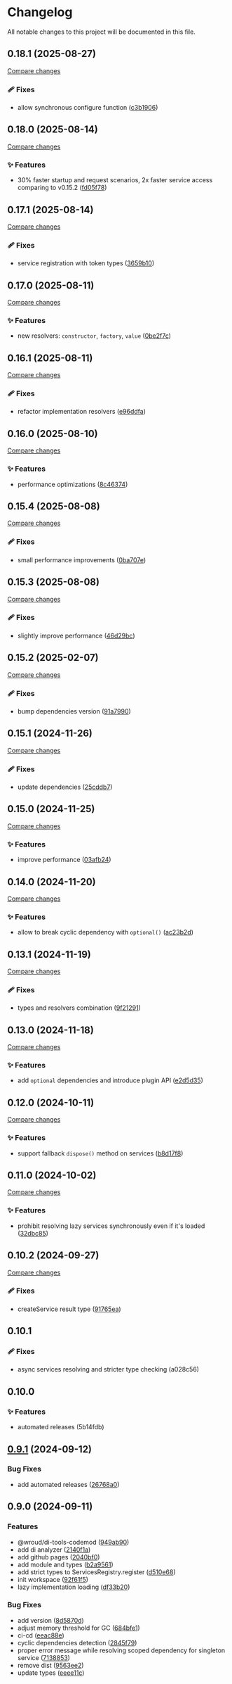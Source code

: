 <!-- header -->
# Changelog

All notable changes to this project will be documented in this file.

<!-- version:0.18.1 -->
## 0.18.1 (2025-08-27)

[Compare changes](https://github.com/Wroud/foundation/compare/di-v0.18.0...di-v0.18.1)

<!-- changelog -->
### 🩹 Fixes

- allow synchronous configure function ([c3b1906](https://github.com/Wroud/foundation/commit/c3b1906))

<!-- version:0.18.0 -->
## 0.18.0 (2025-08-14)

[Compare changes](https://github.com/Wroud/foundation/compare/di-v0.17.1...di-v0.18.0)

<!-- changelog -->
### ✨ Features

- 30% faster startup and request scenarios, 2x faster service access comparing to v0.15.2 ([fd05f78](https://github.com/Wroud/foundation/commit/fd05f78))

<!-- version:0.17.1 -->
## 0.17.1 (2025-08-14)

[Compare changes](https://github.com/Wroud/foundation/compare/di-v0.17.0...di-v0.17.1)

<!-- changelog -->
### 🩹 Fixes

- service registration with token types ([3659b10](https://github.com/Wroud/foundation/commit/3659b10))

<!-- version:0.17.0 -->
## 0.17.0 (2025-08-11)

[Compare changes](https://github.com/Wroud/foundation/compare/di-v0.16.1...di-v0.17.0)

<!-- changelog -->
### ✨ Features

- new resolvers: `constructor`, `factory`, `value` ([0be2f7c](https://github.com/Wroud/foundation/commit/0be2f7c))

<!-- version:0.16.1 -->
## 0.16.1 (2025-08-11)

[Compare changes](https://github.com/Wroud/foundation/compare/di-v0.16.0...di-v0.16.1)

<!-- changelog -->
### 🩹 Fixes

- refactor implementation resolvers ([e96ddfa](https://github.com/Wroud/foundation/commit/e96ddfa))

<!-- version:0.16.0 -->
## 0.16.0 (2025-08-10)

[Compare changes](https://github.com/Wroud/foundation/compare/di-v0.15.4...di-v0.16.0)

<!-- changelog -->
### ✨ Features

- performance optimizations ([8c46374](https://github.com/Wroud/foundation/commit/8c46374))

<!-- version:0.15.4 -->
## 0.15.4 (2025-08-08)

[Compare changes](https://github.com/Wroud/foundation/compare/di-v0.15.3...di-v0.15.4)

<!-- changelog -->
### 🩹 Fixes

- small performance improvements ([0ba707e](https://github.com/Wroud/foundation/commit/0ba707e))

<!-- version:0.15.3 -->
## 0.15.3 (2025-08-08)

[Compare changes](https://github.com/Wroud/foundation/compare/di-v0.15.2...di-v0.15.3)

<!-- changelog -->
### 🩹 Fixes

- slightly improve performance ([46d29bc](https://github.com/Wroud/foundation/commit/46d29bc))

<!-- version:0.15.2 -->
## 0.15.2 (2025-02-07)

[Compare changes](https://github.com/Wroud/foundation/compare/di-v0.15.1...di-v0.15.2)

<!-- changelog -->
### 🩹 Fixes

- bump dependencies version ([91a7990](https://github.com/Wroud/foundation/commit/91a7990))

<!-- version:0.15.1 -->
## 0.15.1 (2024-11-26)

[Compare changes](https://github.com/Wroud/foundation/compare/di-v0.15.0...di-v0.15.1)

<!-- changelog -->
### 🩹 Fixes

- update dependencies ([25cddb7](https://github.com/Wroud/foundation/commit/25cddb7))

<!-- version:0.15.0 -->
## 0.15.0 (2024-11-25)

[Compare changes](https://github.com/Wroud/foundation/compare/di-v0.14.0...di-v0.15.0)

<!-- changelog -->
### ✨ Features

- improve performance ([03afb24](https://github.com/Wroud/foundation/commit/03afb24))

<!-- version:0.14.0 -->
## 0.14.0 (2024-11-20)

[Compare changes](https://github.com/Wroud/foundation/compare/di-v0.13.1...di-v0.14.0)

<!-- changelog -->
### ✨ Features

- allow to break cyclic dependency with `optional()` ([ac23b2d](https://github.com/Wroud/foundation/commit/ac23b2d))

<!-- version:0.13.1 -->
## 0.13.1 (2024-11-19)

[Compare changes](https://github.com/Wroud/foundation/compare/di-v0.13.0...di-v0.13.1)

<!-- changelog -->
### 🩹 Fixes

- types and resolvers combination ([9f21291](https://github.com/Wroud/foundation/commit/9f21291))

<!-- version:0.13.0 -->
## 0.13.0 (2024-11-18)

[Compare changes](https://github.com/Wroud/foundation/compare/di-v0.12.0...di-v0.13.0)

<!-- changelog -->
### ✨ Features

- add `optional` dependencies and introduce plugin API ([e2d5d35](https://github.com/Wroud/foundation/commit/e2d5d35))

<!-- version:0.12.0 -->
## 0.12.0 (2024-10-11)

[Compare changes](https://github.com/Wroud/foundation/compare/di-v0.11.0...di-v0.12.0)

<!-- changelog -->
### ✨ Features

- support fallback `dispose()` method on services ([b8d17f8](https://github.com/Wroud/foundation/commit/b8d17f8))

<!-- version:0.11.0 -->
## 0.11.0 (2024-10-02)

[Compare changes](https://github.com/Wroud/foundation/compare/di-v0.10.2...di-v0.11.0)

<!-- changelog -->
### ✨ Features

- prohibit resolving lazy services synchronously even if it's loaded ([32dbc85](https://github.com/Wroud/foundation/commit/32dbc85))

<!-- version:0.10.2 -->
## 0.10.2 (2024-09-27)

[Compare changes](https://github.com/Wroud/foundation/compare/di-v0.10.1...di-v0.10.2)

<!-- changelog -->
### 🩹 Fixes

- createService result type ([91765ea](https://github.com/Wroud/foundation/commit/91765ea))

<!-- version:0.10.1 -->
## 0.10.1

### 🩹 Fixes

- async services resolving and stricter type checking (a028c56)

<!-- version:0.10.0 -->
## 0.10.0

### ✨ Features

- automated releases (5b14fdb)

## [0.9.1](https://github.com/Wroud/foundation/compare/di-v0.9.0...di-v0.9.1) (2024-09-12)

### Bug Fixes

* add automated releases ([26768a0](https://github.com/Wroud/foundation/commit/26768a060e134aedf6a7142f00683989936bddb0))
## 0.9.0 (2024-09-11)

### Features

- @wroud/di-tools-codemod ([949ab90](https://github.com/Wroud/foundation/commit/949ab90213ef30c3fde2efddf9f764803c38ffec))
- add di analyzer ([2140f1a](https://github.com/Wroud/foundation/commit/2140f1ab92be940f1e0148464644e5f45f6c9a4d))
- add github pages ([2040bf0](https://github.com/Wroud/foundation/commit/2040bf0ad84e3b775f9f8783681ed9a2a6e42b56))
- add module and types ([b2a9561](https://github.com/Wroud/foundation/commit/b2a95618168a16dc04fd184303410d902f72f74f))
- add strict types to ServicesRegistry.register ([d510e68](https://github.com/Wroud/foundation/commit/d510e6834658ff634fc211287d2e00edede6b9ed))
- init workspace ([92f61f5](https://github.com/Wroud/foundation/commit/92f61f5747ffda05c24fa3273726c4c990a15754))
- lazy implementation loading ([df33b20](https://github.com/Wroud/foundation/commit/df33b206d509ad2b0e24c41fd53a5008a73276c4))

### Bug Fixes

- add version ([8d5870d](https://github.com/Wroud/foundation/commit/8d5870d58a528e32ac88498ea5574daff6fa67d4))
- adjust memory threshold for GC ([684bfe1](https://github.com/Wroud/foundation/commit/684bfe1bd050110296e8b556038c99e9cc99c8d9))
- ci-cd ([eeac88e](https://github.com/Wroud/foundation/commit/eeac88efe4d1d84dba49b592b303784b731406e3))
- cyclic dependencies detection ([2845f79](https://github.com/Wroud/foundation/commit/2845f79c7573955f8899257e27f9e73a78816107))
- proper error message while resolving scoped dependency for singleton service ([7138853](https://github.com/Wroud/foundation/commit/7138853bfcaa6fa8cba37a542b7456a750759a4b))
- remove dist ([9563ee2](https://github.com/Wroud/foundation/commit/9563ee2659e391c2892ce1083c077fafa17028bb))
- update types ([eeee11c](https://github.com/Wroud/foundation/commit/eeee11ced4f8d50512927245a7071ab578020341))
